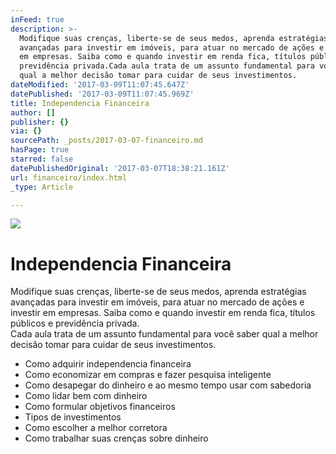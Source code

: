 ```yaml
---
inFeed: true
description: >-
  Modifique suas crenças, liberte-se de seus medos, aprenda estratégias
  avançadas para investir em imóveis, para atuar no mercado de ações e investir
  em empresas. Saiba como e quando investir em renda fica, títulos públicos e
  previdência privada.Cada aula trata de um assunto fundamental para você saber
  qual a melhor decisão tomar para cuidar de seus investimentos.
dateModified: '2017-03-09T11:07:45.647Z'
datePublished: '2017-03-09T11:07:45.969Z'
title: Independencia Financeira
author: []
publisher: {}
via: {}
sourcePath: _posts/2017-03-07-financeiro.md
hasPage: true
starred: false
datePublishedOriginal: '2017-03-07T18:38:21.161Z'
url: financeiro/index.html
_type: Article

---
```

![](https://the-grid-user-content.s3-us-west-2.amazonaws.com/bcf8569f-999f-41f5-aa5f-26a7741a838c.jpg)

# Independencia Financeira

Modifique suas crenças, liberte-se de seus medos, aprenda estratégias avançadas para investir em imóveis, para atuar no mercado de ações e investir em empresas. Saiba como e quando investir em renda fica, títulos públicos e previdência privada.  
Cada aula trata de um assunto fundamental para você saber qual a melhor decisão tomar para cuidar de seus investimentos.

* Como adquirir independencia financeira
* Como economizar em compras e fazer pesquisa inteligente
* Como desapegar do dinheiro e ao mesmo tempo usar com sabedoria
* Como lidar bem com dinheiro
* Como formular objetivos financeiros
* Tipos de investimentos
* Como escolher a melhor corretora
* Como trabalhar suas crenças sobre dinheiro
